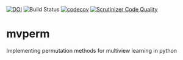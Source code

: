 [![DOI](https://zenodo.org/badge/303801602.svg)](https://zenodo.org/badge/latestdoi/303801602)
![Build Status](https://github.com/jameschapman19/pypalm/actions/workflows/python-package.yml/badge.svg)
[![codecov](https://codecov.io/gh/jameschapman19/cca_zoo/branch/master/graph/badge.svg?token=JHG9VUB0L8)](https://codecov.io/gh/jameschapman19/pypalm)
[![Scrutinizer Code Quality](https://scrutinizer-ci.com/g/jameschapman19/cca_zoo/badges/quality-score.png?b=master)](https://scrutinizer-ci.com/g/jameschapman19/pypalm/?branch=master)

# mvperm
Implementing permutation methods for multiview learning in python
